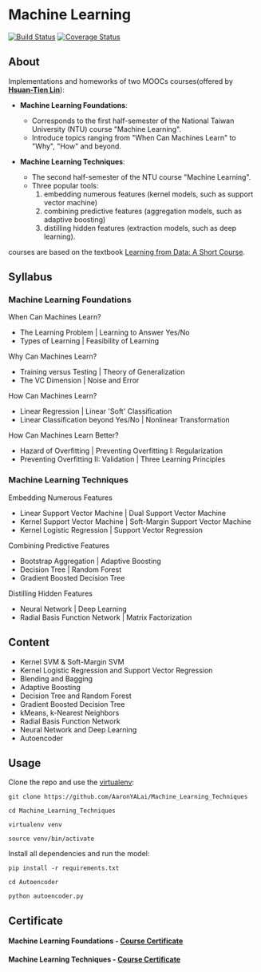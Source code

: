 Machine Learning
========

[![Build Status](https://travis-ci.org/AaronYALai/Machine_Learning_Techniques.svg?branch=master)](https://travis-ci.org/AaronYALai/Machine_Learning_Techniques)
[![Coverage Status](https://coveralls.io/repos/github/AaronYALai/Machine_Learning_Techniques/badge.svg?branch=master)](https://coveralls.io/github/AaronYALai/Machine_Learning_Techniques?branch=master)

About
--------

Implementations and homeworks of two MOOCs courses(offered by [**Hsuan-Tien Lin**](http://www.csie.ntu.edu.tw/~htlin/)):
- **Machine Learning Foundations**: 
    * Corresponds to the first half-semester of the National Taiwan University (NTU) course "Machine Learning".
    * Introduce topics ranging from "When Can Machines Learn" to "Why", "How" and beyond.

- **Machine Learning Techniques**:
    * The second half-semester of the NTU course "Machine Learning".
    * Three popular tools:
        1. embedding numerous features (kernel models, such as support vector machine)
        2. combining predictive features (aggregation models, such as adaptive boosting)
        3. distilling hidden features (extraction models, such as deep learning).

courses are based on the textbook [Learning from Data: A Short Course](http://amlbook.com/).

Syllabus
--------

### Machine Learning Foundations

When Can Machines Learn?
- The Learning Problem  |  Learning to Answer Yes/No
- Types of Learning  |  Feasibility of Learning

Why Can Machines Learn?
- Training versus Testing  |  Theory of Generalization
- The VC Dimension  |  Noise and Error

How Can Machines Learn?
- Linear Regression  |  Linear 'Soft' Classification
- Linear Classification beyond Yes/No  |  Nonlinear Transformation

How Can Machines Learn Better?
- Hazard of Overfitting  |  Preventing Overfitting I: Regularization
- Preventing Overfitting II: Validation  |  Three Learning Principles

### Machine Learning Techniques

Embedding Numerous Features
- Linear Support Vector Machine  |  Dual Support Vector Machine
- Kernel Support Vector Machine  |  Soft-Margin Support Vector Machine
- Kernel Logistic Regression  |  Support Vector Regression

Combining Predictive Features
- Bootstrap Aggregation | Adaptive Boosting
- Decision Tree | Random Forest
- Gradient Boosted Decision Tree

Distilling Hidden Features
- Neural Network  |  Deep Learning
- Radial Basis Function Network  |  Matrix Factorization

Content
--------
- Kernel SVM & Soft-Margin SVM
- Kernel Logistic Regression and Support Vector Regression
- Blending and Bagging
- Adaptive Boosting
- Decision Tree and Random Forest
- Gradient Boosted Decision Tree
- kMeans, k-Nearest Neighbors
- Radial Basis Function Network
- Neural Network and Deep Learning
- Autoencoder

Usage
--------
Clone the repo and use the [virtualenv](http://www.virtualenv.org/):

    git clone https://github.com/AaronYALai/Machine_Learning_Techniques

    cd Machine_Learning_Techniques

    virtualenv venv

    source venv/bin/activate

Install all dependencies and run the model:

    pip install -r requirements.txt

    cd Autoencoder

    python autoencoder.py


Certificate
--------
#### Machine Learning Foundations - [Course Certificate](https://www.coursera.org/account/accomplishments/records/2XGEscUkTTJKRtGU)
#### Machine Learning Techniques - [Course Certificate](https://www.coursera.org/account/accomplishments/verify/X8BGEERTNT)

